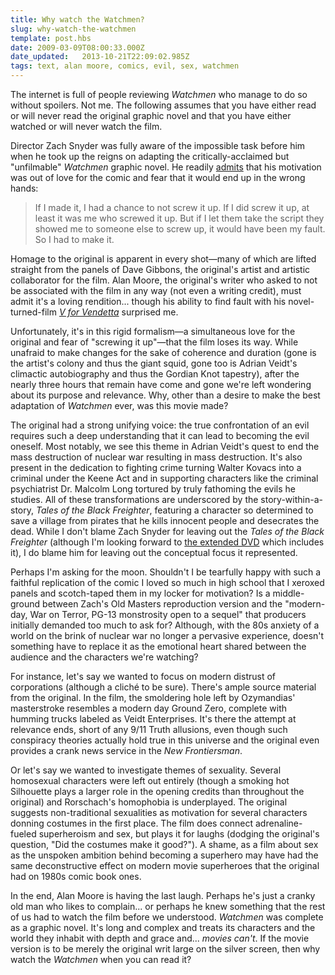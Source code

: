 ```yaml
---
title: Why watch the Watchmen?
slug: why-watch-the-watchmen
template: post.hbs
date: 2009-03-09T08:00:33.000Z
date_updated:   2013-10-21T22:09:02.985Z
tags: text, alan moore, comics, evil, sex, watchmen
---
```


The internet is full of people reviewing <em>Watchmen</em> who manage to do so without spoilers. Not me. The following assumes that you have either read or will never read the original graphic novel and that you have either watched or will never watch the film.<!--more-->

Director Zach Snyder was fully aware of the impossible task before him when he took up the reigns on adapting the critically-acclaimed but "unfilmable" <em>Watchmen</em> graphic novel. He readily <a href="http://wilwheaton.typepad.com/wwdnbackup/2009/02/spoiler-alert-watchmen-is-fucking-awesome.html">admits</a> that his motivation was out of love for the comic and fear that it would end up in the wrong hands:

<blockquote>If I made it, I had a chance to not screw it up. If I did screw it up, at least it was me who screwed it up. But if I let them take the script they showed me to someone else to screw up, it would have been my fault. So I had to make it.</blockquote>

Homage to the original is apparent in every shot&mdash;many of which are lifted straight from the panels of Dave Gibbons, the original's artist and artistic collaborator for the film. Alan Moore, the original's writer who asked to not be associated with the film in any way (not even a writing credit), must admit it's a loving rendition... though his ability to find fault with his novel-turned-film <a href="http://en.wikipedia.org/wiki/V_for_Vendetta_(film)"><em>V for Vendetta</em></a> surprised me.

Unfortunately, it's in this rigid formalism&mdash;a simultaneous love for the original and fear of "screwing it up"&mdash;that the film loses its way. While unafraid to make changes for the sake of coherence and duration (gone is the artist's colony and thus the giant squid, gone too is Adrian Veidt's climactic autobiography and thus the Gordian Knot tapestry), after the nearly three hours that remain have come and gone we're left wondering about its purpose and relevance. Why, other than a desire to make the best adaptation of <em>Watchmen</em> ever, was this movie made?

The original had a strong unifying voice: the true confrontation of an evil requires such a deep understanding that it can lead to becoming the evil oneself. Most notably, we see this theme in Adrian Veidt's quest to end the mass destruction of nuclear war resulting in mass destruction. It's also present in the dedication to fighting crime turning Walter Kovacs into a criminal under the Keene Act and in supporting characters like the criminal psychiatrist Dr. Malcolm Long tortured by truly fathoming the evils he studies. All of these transformations are underscored by the story-within-a-story, <em>Tales of the Black Freighter</em>, featuring a character so determined to save a village from pirates that he kills innocent people and desecrates the dead. While I don't blame Zach Snyder for leaving out the <em>Tales of the Black Freighter</em> (although I'm looking forward to <a href="http://io9.com/5038338/watchmen-dvd-may-be-even-longer-than-3-hours">the extended DVD</a> which includes it), I do blame him for leaving out the conceptual focus it represented.

Perhaps I'm asking for the moon. Shouldn't I be tearfully happy with such a faithful replication of the comic I loved so much in high school that I xeroxed panels and scotch-taped them in my locker for motivation? Is a middle-ground between Zach's Old Masters reproduction version and the "modern-day, War on Terror, PG-13 monstrosity open to a sequel" that producers initially demanded too much to ask for? Although, with the 80s anxiety of a world on the brink of nuclear war no longer a pervasive experience, doesn't something have to replace it as the emotional heart shared between the audience and the characters we're watching?

For instance, let's say we wanted to focus on modern distrust of corporations (although a clich&eacute; to be sure). There's ample source material from the original. In the film, the smoldering hole left by Ozymandias' masterstroke resembles a modern day Ground Zero, complete with humming trucks labeled as Veidt Enterprises. It's there the attempt at relevance ends, short of any 9/11 Truth allusions, even though such conspiracy theories actually hold true in this universe and the original even provides a crank news service in the <em>New Frontiersman</em>.

Or let's say we wanted to investigate themes of sexuality. Several homosexual characters were left out entirely (though a smoking hot Silhouette plays a larger role in the opening credits than throughout the original) and Rorschach's homophobia is underplayed. The original suggests non-traditional sexualities as motivation for several characters donning costumes in the first place. The film does connect adrenaline-fueled superheroism and sex, but plays it for laughs (dodging the original's question, "Did the costumes make it good?"). A shame, as a film about sex as the unspoken ambition behind becoming a superhero may have had the same deconstructive effect on modern movie superheroes that the original had on 1980s comic book ones.

In the end, Alan Moore is having the last laugh. Perhaps he's just a cranky old man who likes to complain... or perhaps he knew something that the rest of us had to watch the film before we understood. <em>Watchmen</em> was complete as a graphic novel. It's long and complex and treats its characters and the world they inhabit with depth and grace and... <em>movies can't</em>. If the movie version is to be merely the original writ large on the silver screen, then why watch the <em>Watchmen</em> when you can read it?

